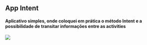 ## App Intent

#### Aplicativo simples, onde coloquei em prática o método Intent e a possibilidade de transitar informações entre as activities

<img src="https://github.com/darleyleal98/intent-app/assets/132721098/5f8159cf-a3b1-43d5-9582-5b4398a80c57"> </img>
